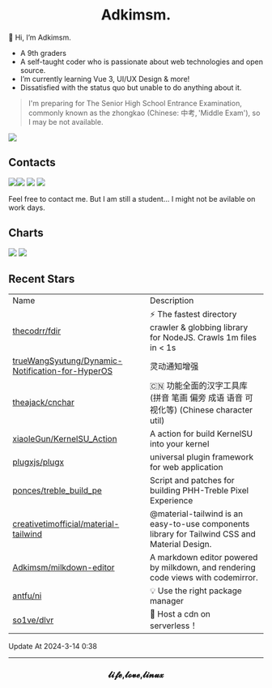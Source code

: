 <h1 align="center">Adkimsm.</h1>

👋 Hi, I’m Adkimsm.

- A 9th graders
- A self-taught coder who is passionate about web technologies and open source.
- I’m currently learning Vue 3, UI/UX Design & more!
- Dissatisfied with the status quo but unable to do anything about it.

> I'm preparing for The Senior High School Entrance Examination, commonly known as the zhongkao (Chinese: 中考, 'Middle Exam'), so I may be not available.

![](https://visitor-badge.glitch.me/badge?page_id=adkimsm)

## Contacts

<a href="mailto:adkinsm9277@gmail.com"><img src="https://img.shields.io/badge/Gmail-D14836?style=for-the-badge&logo=gmail&logoColor=white" /></a><a href="https://t.me/adkimsm"><img src="https://img.shields.io/badge/Telegram-2CA5E0?style=for-the-badge&logo=telegram&logoColor=white" /></a> <a href="https://wpa.qq.com/msgrd?v=3&uin=3020035335&site=qq&menu=yes"><img src="https://img.shields.io/badge/Tencent%23QQ-%2312B7F5?style=for-the-badge&logo=tencentqq&logoColor=white" /></a> <a href="https://twitter.com/adkimsm"><img src="https://img.shields.io/badge/Twitter-%231DA1F2.svg?style=for-the-badge&logo=Twitter&logoColor=white" /></a>

Feel free to contact me. But I am still a student... I might not be avilable on work days.

<div align="left">

<h2>Charts</h2>

<img src="https://github-readme-stats.vercel.app/api?username=adkimsm&show_icons=true&count_private=true&hide=prs&theme=default_repocard" />

<img src="https://github-readme-stats.vercel.app/api/top-langs/?username=adkimsm&layout=compact" />

</div>

<div>

<h2>Recent Stars</h2>

<table>
  <tr>
    <td>Name</td>
    <td>Description</td>
  </tr>
  
  <tr>
    <td><a href=https://github.com/thecodrr/fdir>thecodrr/fdir</a></td>
    <td>⚡ The fastest directory crawler & globbing library for NodeJS. Crawls 1m files in < 1s</td>
  </tr>
  <tr>
    <td><a href=https://github.com/trueWangSyutung/Dynamic-Notification-for-HyperOS>trueWangSyutung/Dynamic-Notification-for-HyperOS</a></td>
    <td>灵动通知增强</td>
  </tr>
  <tr>
    <td><a href=https://github.com/theajack/cnchar>theajack/cnchar</a></td>
    <td>🇨🇳 功能全面的汉字工具库 (拼音 笔画 偏旁 成语 语音 可视化等) (Chinese character util)</td>
  </tr>
  <tr>
    <td><a href=https://github.com/xiaoleGun/KernelSU_Action>xiaoleGun/KernelSU_Action</a></td>
    <td>A action for build KernelSU into your kernel</td>
  </tr>
  <tr>
    <td><a href=https://github.com/plugxjs/plugx>plugxjs/plugx</a></td>
    <td>universal plugin framework for web application</td>
  </tr>
  <tr>
    <td><a href=https://github.com/ponces/treble_build_pe>ponces/treble_build_pe</a></td>
    <td>Script and patches for building PHH-Treble Pixel Experience</td>
  </tr>
  <tr>
    <td><a href=https://github.com/creativetimofficial/material-tailwind>creativetimofficial/material-tailwind</a></td>
    <td>@material-tailwind is an easy-to-use components library for Tailwind CSS and Material Design.</td>
  </tr>
  <tr>
    <td><a href=https://github.com/Adkimsm/milkdown-editor>Adkimsm/milkdown-editor</a></td>
    <td>A markdown editor powered by milkdown, and rendering code views with codemirror.</td>
  </tr>
  <tr>
    <td><a href=https://github.com/antfu/ni>antfu/ni</a></td>
    <td>💡 Use the right package manager</td>
  </tr>
  <tr>
    <td><a href=https://github.com/so1ve/dlvr>so1ve/dlvr</a></td>
    <td>👊 Host a cdn on serverless！</td>
  </tr>
</table>

</div>

Update At 2024-3-14    0:38

---

<h3 align="center">𝓵𝓲𝓯𝓮,𝓵𝓸𝓿𝓮,𝓵𝓲𝓷𝓾𝔁</h3>
